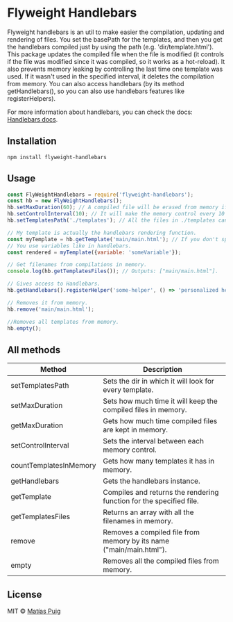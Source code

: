 # Flyweight Handlebars

Flyweight handlebars is an util to make easier the compilation, updating and rendering of files. You set the basePath for the templates, and then you get the handlebars compiled just by using the path (e.g. 'dir/template.html').
This package updates the compiled file when the file is modified (it controls if the file was modified since it was compiled, so it works as a hot-reload).
It also prevents memory leaking by controlling the last time one template was used. If it wasn't used in the specified interval, it deletes the compilation from memory.
You can also access handlebars (by its method getHandlebars(), so you can also use handlebars features like registerHelpers).

For more information about handlebars, you can check the docs: [Handlebars docs](https://handlebarsjs.com/). 

## Installation
```
npm install flyweight-handlebars
```


## Usage
```javascript
const FlyWeightHandlebars = require('flyweight-handlebars');
const hb = new FlyWeightHandlebars();
hb.setMaxDuration(60); // A compiled file will be erased from memory if it wasn't used in the last 60 seconds.
hb.setControlInterval(10); // It will make the memory control every 10 seconds.
hb.setTemplatesPath('./templates'); // All the files in ./templates can be reached. 

// My template is actually the handlebars rendering function.
const myTemplate = hb.getTemplate('main/main.html'); // If you don't specify encoding, default is utf-8.
// You use variables like in handlebars.
const rendered = myTemplate({variable: 'someVariable'}); 

// Get filenames from compilations in memory.
console.log(hb.getTemplatesFiles()); // Outputs: ["main/main.html"].

// Gives access to Handlebars.
hb.getHandlebars().registerHelper('some-helper', () => 'personalized helper');

// Removes it from memory.
hb.remove('main/main.html');

//Removes all templates from memory.
hb.empty();

```


## All methods
Method | Description
------------ | -------------
setTemplatesPath | Sets the dir in which it will look for every template.
setMaxDuration | Sets how much time it will keep the compiled files in memory.
getMaxDuration | Gets how much time compiled files are kept in memory.
setControlInterval | Sets the interval between each memory control.
countTemplatesInMemory | Gets how many templates it has in memory.
getHandlebars | Gets the handlebars instance.
getTemplate | Compiles and returns the rendering function for the specified file.
getTemplatesFiles | Returns an array with all the filenames in memory.
remove | Removes a compiled file from memory by its name ("main/main.html").
empty | Removes all the compiled files from memory.


## License

MIT © [Matías Puig](https://www.github.com/matipuig)
